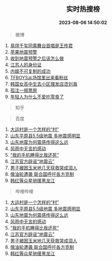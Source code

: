 <div align="center"><h2>实时热搜榜</h2><h4>2023-08-06 14:50:02</h4></div>

> 微博  

1. [易烊千玺同乘舞台首唱是王传君](https://s.weibo.com/weibo?q=%23%E6%98%93%E7%83%8A%E5%8D%83%E7%8E%BA%E5%90%8C%E4%B9%98%E8%88%9E%E5%8F%B0%E9%A6%96%E5%94%B1%E6%98%AF%E7%8E%8B%E4%BC%A0%E5%90%9B%23&t=31&band_rank=1&Refer=top)<br />
2. [苹果地震预警](https://s.weibo.com/weibo?q=%23%E8%8B%B9%E6%9E%9C%E5%9C%B0%E9%9C%87%E9%A2%84%E8%AD%A6%23&t=31&band_rank=2&Refer=top)<br />
3. [收到地震预警之后该怎么做](https://s.weibo.com/weibo?q=%23%E6%94%B6%E5%88%B0%E5%9C%B0%E9%9C%87%E9%A2%84%E8%AD%A6%E4%B9%8B%E5%90%8E%E8%AF%A5%E6%80%8E%E4%B9%88%E5%81%9A%23&t=31&band_rank=3&Refer=top)<br />
4. [江苏人的身份证](https://s.weibo.com/weibo?q=%E6%B1%9F%E8%8B%8F%E4%BA%BA%E7%9A%84%E8%BA%AB%E4%BB%BD%E8%AF%81&t=31&band_rank=4&Refer=top)<br />
5. [内娱不可复制的成功](https://s.weibo.com/weibo?q=%23%E5%86%85%E5%A8%B1%E4%B8%8D%E5%8F%AF%E5%A4%8D%E5%88%B6%E7%9A%84%E6%88%90%E5%8A%9F%23&t=31&band_rank=5&Refer=top)<br />
6. [TFBOYS从场馆里出来看粉丝](https://s.weibo.com/weibo?q=%23TFBOYS%E4%BB%8E%E5%9C%BA%E9%A6%86%E9%87%8C%E5%87%BA%E6%9D%A5%E7%9C%8B%E7%B2%89%E4%B8%9D%23&t=31&band_rank=6&Refer=top)<br />
7. [韩国女高中生去小区理发店烫刘海](https://s.weibo.com/weibo?q=%E9%9F%A9%E5%9B%BD%E5%A5%B3%E9%AB%98%E4%B8%AD%E7%94%9F%E5%8E%BB%E5%B0%8F%E5%8C%BA%E7%90%86%E5%8F%91%E5%BA%97%E7%83%AB%E5%88%98%E6%B5%B7&t=31&band_rank=7&Refer=top)<br />
8. [孤注一掷票房](https://s.weibo.com/weibo?q=%23%E5%AD%A4%E6%B3%A8%E4%B8%80%E6%8E%B7%E7%A5%A8%E6%88%BF%23&t=31&band_rank=8&Refer=top)<br />
9. [年轻人为什么不爱吃零食了](https://s.weibo.com/weibo?q=%23%E5%B9%B4%E8%BD%BB%E4%BA%BA%E4%B8%BA%E4%BB%80%E4%B9%88%E4%B8%8D%E7%88%B1%E5%90%83%E9%9B%B6%E9%A3%9F%E4%BA%86%23&t=31&band_rank=9&Refer=top)<br />

> 知乎  


> 百度  

1. [大运村是一个怎样的“村”](https://www.baidu.com/s?wd=%E5%A4%A7%E8%BF%90%E6%9D%91%E6%98%AF%E4%B8%80%E4%B8%AA%E6%80%8E%E6%A0%B7%E7%9A%84%E2%80%9C%E6%9D%91%E2%80%9D&sa=fyb_news&rsv_dl=fyb_news)<br />
2. [山东平原县5.5级地震 多地震感明显](https://www.baidu.com/s?wd=%E5%B1%B1%E4%B8%9C%E5%B9%B3%E5%8E%9F%E5%8E%BF5.5%E7%BA%A7%E5%9C%B0%E9%9C%87+%E5%A4%9A%E5%9C%B0%E9%9C%87%E6%84%9F%E6%98%8E%E6%98%BE&sa=fyb_news&rsv_dl=fyb_news)<br />
3. [山东地震为何震感传得这么远](https://www.baidu.com/s?wd=%E5%B1%B1%E4%B8%9C%E5%9C%B0%E9%9C%87%E4%B8%BA%E4%BD%95%E9%9C%87%E6%84%9F%E4%BC%A0%E5%BE%97%E8%BF%99%E4%B9%88%E8%BF%9C&sa=fyb_news&rsv_dl=fyb_news)<br />
4. [风雨中无言的感动](https://www.baidu.com/s?wd=%E9%A3%8E%E9%9B%A8%E4%B8%AD%E6%97%A0%E8%A8%80%E7%9A%84%E6%84%9F%E5%8A%A8&sa=fyb_news&rsv_dl=fyb_news)<br />
5. [“我的手机睡得比我还死”](https://www.baidu.com/s?wd=%E2%80%9C%E6%88%91%E7%9A%84%E6%89%8B%E6%9C%BA%E7%9D%A1%E5%BE%97%E6%AF%94%E6%88%91%E8%BF%98%E6%AD%BB%E2%80%9D&sa=fyb_news&rsv_dl=fyb_news)<br />
6. [江苏官方辟谣“地震云”](https://www.baidu.com/s?wd=%E6%B1%9F%E8%8B%8F%E5%AE%98%E6%96%B9%E8%BE%9F%E8%B0%A3%E2%80%9C%E5%9C%B0%E9%9C%87%E4%BA%91%E2%80%9D&sa=fyb_news&rsv_dl=fyb_news)<br />
7. [男子被困玉米地几天获救哭成泪人](https://www.baidu.com/s?wd=%E7%94%B7%E5%AD%90%E8%A2%AB%E5%9B%B0%E7%8E%89%E7%B1%B3%E5%9C%B0%E5%87%A0%E5%A4%A9%E8%8E%B7%E6%95%91%E5%93%AD%E6%88%90%E6%B3%AA%E4%BA%BA&sa=fyb_news&rsv_dl=fyb_news)<br />
8. [俄油轮遭袭 联合国呼吁各方克制](https://www.baidu.com/s?wd=%E4%BF%84%E6%B2%B9%E8%BD%AE%E9%81%AD%E8%A2%AD+%E8%81%94%E5%90%88%E5%9B%BD%E5%91%BC%E5%90%81%E5%90%84%E6%96%B9%E5%85%8B%E5%88%B6&sa=fyb_news&rsv_dl=fyb_news)<br />
9. [韩红等众星驰援黑龙江](https://www.baidu.com/s?wd=%E9%9F%A9%E7%BA%A2%E7%AD%89%E4%BC%97%E6%98%9F%E9%A9%B0%E6%8F%B4%E9%BB%91%E9%BE%99%E6%B1%9F&sa=fyb_news&rsv_dl=fyb_news)<br />

> 哔哩哔哩  

1. [大运村是一个怎样的“村”](https://www.baidu.com/s?wd=%E5%A4%A7%E8%BF%90%E6%9D%91%E6%98%AF%E4%B8%80%E4%B8%AA%E6%80%8E%E6%A0%B7%E7%9A%84%E2%80%9C%E6%9D%91%E2%80%9D&sa=fyb_news&rsv_dl=fyb_news)<br />
2. [山东平原县5.5级地震 多地震感明显](https://www.baidu.com/s?wd=%E5%B1%B1%E4%B8%9C%E5%B9%B3%E5%8E%9F%E5%8E%BF5.5%E7%BA%A7%E5%9C%B0%E9%9C%87+%E5%A4%9A%E5%9C%B0%E9%9C%87%E6%84%9F%E6%98%8E%E6%98%BE&sa=fyb_news&rsv_dl=fyb_news)<br />
3. [山东地震为何震感传得这么远](https://www.baidu.com/s?wd=%E5%B1%B1%E4%B8%9C%E5%9C%B0%E9%9C%87%E4%B8%BA%E4%BD%95%E9%9C%87%E6%84%9F%E4%BC%A0%E5%BE%97%E8%BF%99%E4%B9%88%E8%BF%9C&sa=fyb_news&rsv_dl=fyb_news)<br />
4. [风雨中无言的感动](https://www.baidu.com/s?wd=%E9%A3%8E%E9%9B%A8%E4%B8%AD%E6%97%A0%E8%A8%80%E7%9A%84%E6%84%9F%E5%8A%A8&sa=fyb_news&rsv_dl=fyb_news)<br />
5. [“我的手机睡得比我还死”](https://www.baidu.com/s?wd=%E2%80%9C%E6%88%91%E7%9A%84%E6%89%8B%E6%9C%BA%E7%9D%A1%E5%BE%97%E6%AF%94%E6%88%91%E8%BF%98%E6%AD%BB%E2%80%9D&sa=fyb_news&rsv_dl=fyb_news)<br />
6. [江苏官方辟谣“地震云”](https://www.baidu.com/s?wd=%E6%B1%9F%E8%8B%8F%E5%AE%98%E6%96%B9%E8%BE%9F%E8%B0%A3%E2%80%9C%E5%9C%B0%E9%9C%87%E4%BA%91%E2%80%9D&sa=fyb_news&rsv_dl=fyb_news)<br />
7. [男子被困玉米地几天获救哭成泪人](https://www.baidu.com/s?wd=%E7%94%B7%E5%AD%90%E8%A2%AB%E5%9B%B0%E7%8E%89%E7%B1%B3%E5%9C%B0%E5%87%A0%E5%A4%A9%E8%8E%B7%E6%95%91%E5%93%AD%E6%88%90%E6%B3%AA%E4%BA%BA&sa=fyb_news&rsv_dl=fyb_news)<br />
8. [俄油轮遭袭 联合国呼吁各方克制](https://www.baidu.com/s?wd=%E4%BF%84%E6%B2%B9%E8%BD%AE%E9%81%AD%E8%A2%AD+%E8%81%94%E5%90%88%E5%9B%BD%E5%91%BC%E5%90%81%E5%90%84%E6%96%B9%E5%85%8B%E5%88%B6&sa=fyb_news&rsv_dl=fyb_news)<br />
9. [韩红等众星驰援黑龙江](https://www.baidu.com/s?wd=%E9%9F%A9%E7%BA%A2%E7%AD%89%E4%BC%97%E6%98%9F%E9%A9%B0%E6%8F%B4%E9%BB%91%E9%BE%99%E6%B1%9F&sa=fyb_news&rsv_dl=fyb_news)<br />
